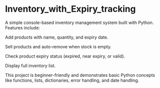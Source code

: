 # Inventory_with_Expiry_tracking
A simple console-based inventory management system built with Python.
Features include:

Add products with name, quantity, and expiry date.

Sell products and auto-remove when stock is empty.

Check product expiry status (expired, near expiry, or valid).

Display full inventory list.

This project is beginner-friendly and demonstrates basic Python concepts like functions, lists, dictionaries, error handling, and date handling.  
